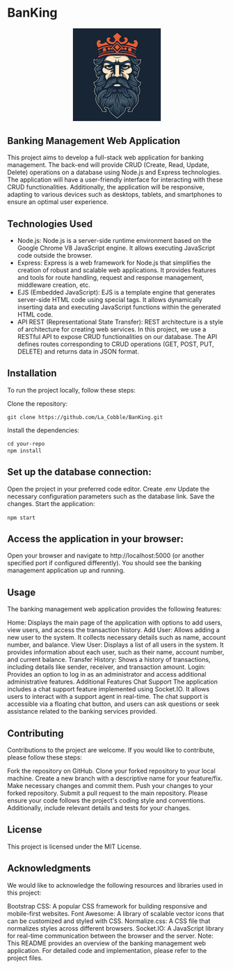 # BanKing

<p align="center">
<img src="public/IMG/banking.png" width=40% height=40%>
</p>

## Banking Management Web Application

This project aims to develop a full-stack web application for banking management. The back-end will provide CRUD (Create, Read, Update, Delete) operations on a database using Node.js and Express technologies. The application will have a user-friendly interface for interacting with these CRUD functionalities. Additionally, the application will be responsive, adapting to various devices such as desktops, tablets, and smartphones to ensure an optimal user experience.

## Technologies Used

* Node.js: Node.js is a server-side runtime environment based on the Google Chrome V8 JavaScript engine. It allows executing JavaScript code outside the browser.
* Express: Express is a web framework for Node.js that simplifies the creation of robust and scalable web applications. It provides features and tools for route handling, request and response management, middleware creation, etc.
* EJS (Embedded JavaScript): EJS is a template engine that generates server-side HTML code using special tags. It allows dynamically inserting data and executing JavaScript functions within the generated HTML code.
* API REST (Representational State Transfer): REST architecture is a style of architecture for creating web services. In this project, we use a RESTful API to expose CRUD functionalities on our database. The API defines routes corresponding to CRUD operations (GET, POST, PUT, DELETE) and returns data in JSON format.

## Installation
To run the project locally, follow these steps:

Clone the repository:
```
git clone https://github.com/La_Cobble/BanKing.git
```
Install the dependencies:
```
cd your-repo
npm install
```

## Set up the database connection:

Open the project in your preferred code editor.
Create .env
Update the necessary configuration parameters such as the database link.
Save the changes.
Start the application:

```npm start```

## Access the application in your browser:
Open your browser and navigate to http://localhost:5000 (or another specified port if configured differently).
You should see the banking management application up and running.

## Usage
The banking management web application provides the following features:

Home: Displays the main page of the application with options to add users, view users, and access the transaction history.
Add User: Allows adding a new user to the system. It collects necessary details such as name, account number, and balance.
View User: Displays a list of all users in the system. It provides information about each user, such as their name, account number, and current balance.
Transfer History: Shows a history of transactions, including details like sender, receiver, and transaction amount.
Login: Provides an option to log in as an administrator and access additional administrative features.
Additional Features
Chat Support
The application includes a chat support feature implemented using Socket.IO. It allows users to interact with a support agent in real-time. The chat support is accessible via a floating chat button, and users can ask questions or seek assistance related to the banking services provided.

## Contributing
Contributions to the project are welcome. If you would like to contribute, please follow these steps:

Fork the repository on GitHub.
Clone your forked repository to your local machine.
Create a new branch with a descriptive name for your feature/fix.
Make necessary changes and commit them.
Push your changes to your forked repository.
Submit a pull request to the main repository.
Please ensure your code follows the project's coding style and conventions. Additionally, include relevant details and tests for your changes.

## License
This project is licensed under the MIT License.

##  Acknowledgments
We would like to acknowledge the following resources and libraries used in this project:

Bootstrap CSS: A popular CSS framework for building responsive and mobile-first websites.
Font Awesome: A library of scalable vector icons that can be customized and styled with CSS.
Normalize.css: A CSS file that normalizes styles across different browsers.
Socket.IO: A JavaScript library for real-time communication between the browser and the server.
Note: This README provides an overview of the banking management web application. For detailed code and implementation, please refer to the project files.
